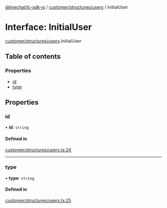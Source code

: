 [@livechat/lc-sdk-js](../README.md) / [customer/structures/users](../modules/customer_structures_users.md) / InitialUser

# Interface: InitialUser

[customer/structures/users](../modules/customer_structures_users.md).InitialUser

## Table of contents

### Properties

- [id](customer_structures_users.InitialUser.md#id)
- [type](customer_structures_users.InitialUser.md#type)

## Properties

### id

• **id**: `string`

#### Defined in

[customer/structures/users.ts:24](https://github.com/livechat/lc-sdk-js/blob/a921f8a/src/customer/structures/users.ts#L24)

___

### type

• **type**: `string`

#### Defined in

[customer/structures/users.ts:25](https://github.com/livechat/lc-sdk-js/blob/a921f8a/src/customer/structures/users.ts#L25)
